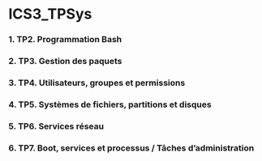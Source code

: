 # ICS3_TPSys

### 1. TP2. Programmation Bash
### 2. TP3. Gestion des paquets
### 3. TP4. Utilisateurs, groupes et permissions
### 4. TP5. Systèmes de fichiers, partitions et disques
### 5. TP6. Services réseau
### 6. TP7. Boot, services et processus / Tâches d’administration